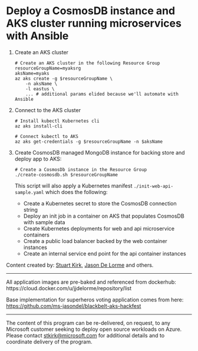 # Deploy a CosmosDB instance and AKS cluster running microservices with Ansible
<p align="center">
</p>

1. Create an AKS cluster

    ```
    # Create an AKS cluster in the following Resource Group
    resourceGroupName=myaksrg
    aksName=myaks
    az aks create -g $resourceGroupName \
        -n aksName \
        -l eastus \
        ... # additional params elided because we'll automate with Ansible
    ```

2. Connect to the AKS cluster

    ```
    # Install kubectl Kubernetes cli
    az aks install-cli
    
    # Connect kubectl to AKS
    az aks get-credentials -g $resourceGroupName -n $aksName
    ```

3. Create CosmosDB managed MongoDB instance for backing store and deploy app to AKS:

    ```
    # Create a CosmosDb instance in the Resource Group
    ./create-cosmosdb.sh $resourceGroupName
    ```
    This script will also apply a Kubernetes manifest `./init-web-api-sample.yaml` which does the following:
    * Create a Kubernetes secret to store the CosmosDB connection string
	* Deploy an init job in a container on AKS that populates CosmosDB with sample data
	* Create Kubernetes deployments for web and api microservice containers
    * Create a public load balancer backed by the web container instances
	* Create an internal service end point for the api container instances
	

Content created by: [Stuart Kirk](https://github.com/stuartatmicrosoft), [Jason De Lorme](https://github.com/ms-jasondel) and others.

<hr/>
All application images are pre-baked and referenced from dockerhub: https://cloud.docker.com/u/jjdelorme/repository/list 

Base implementation for superheros voting application comes from here: https://github.com/ms-jasondel/blackbelt-aks-hackfest

<hr/>

The content of this program can be re-delivered, on request, to any Microsoft customer seeking to deploy open source workloads on Azure.  Please contact stkirk@microsoft.com for additional details and to coordinate delivery of the program.